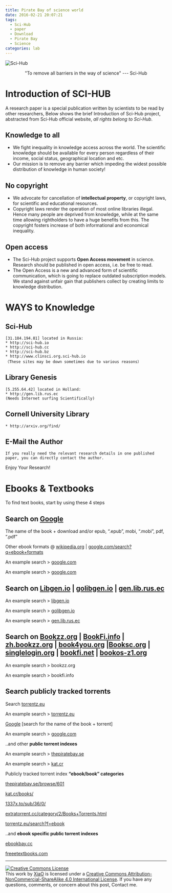 ```yaml
---
title: Pirate Bay of science world
date: 2016-02-21 20:07:21
tags:
  - Sci-Hub
  - paper
  - Download
  - Pirate Bay
  - Science
categories: lab
---
```

![Sci-Hub](https://o654lj7pu.qnssl.com/20160221.jpg)
<center>"To remove all barriers in the way of science" 
--- Sci-Hub</center>

# Introduction of SCI-HUB
A research paper is a special publication written by scientists to be read by other researchers, Below shows the brief Introduction of Sci-Hub project, abstracted  from Sci-Hub official website, *all rights belong to Sci-Hub*.
<!---more--->  
## Knowledge to all
* We fight inequality in knowledge access across the world. The scientific knowledge should be available for every person regardless of their income, social status, geographical location and etc.  
* Our mission is to remove any barrier which impeding the widest possible distribution of knowledge in human society!

## No copyright
* We advocate for cancellation of **intellectual property**, or copyright laws, for scientific and educational resources.  
* Copyright laws render the operation of most online libraries illegal. Hence many people are deprived from knowledge, while at the same time allowing rightholders to have a huge benefits from this. The copyright fosters increase of both informational and economical inequality.

## Open access
* The Sci-Hub project supports **Open Access movement** in science. Research should be published in open access, i.e. be free to read.
* The Open Access is a new and advanced form of scientific communication, which is going to replace outdated subscription models. We stand against unfair gain that publishers collect by creating limits to knowledge distribution.  

# WAYS to Knowledge
## Sci-Hub
	[31.184.194.81] located in Russia:
	* http://sci-hub.io
	* http://sci-hub.cc
	* http://sci-hub.bz
	* http://www.clinsci.org.sci-hub.io
	（These sites may be down sometimes due to various reasons）
## Library Genesis
	[5.255.64.42] located in Holland:
	* http://gen.lib.rus.ec
	(Needs Internet surfing Scientifically)
## Cornell University Library
	* http://arxiv.org/find/
## E-Mail the Author
	If you really need the relevant research details in one published paper, you can directly contact the author. 

Enjoy Your Research!

# Ebooks & Textbooks

To find text books, start by using these 4 steps

## Search on [Google](https://google.com/)

The name of the book + download and/or epub, “.epub”, mobi, “.mobi”, pdf, “.pdf”

Other ebook formats @ [wikipedia.org](http://www.wikiwand.com/en/Comparison_of_e-book_formats) | [google.com/search?q=ebook+formats](https://google.com/search?q=ebook+formats)

An example search > [google.com](https://google.com/search?q=american+desperado+download+epub)

An example search > [google.com](https://google.com/search?q=american+desperado+download+%22.mobi%22)

## Search on [Libgen.io](http://libgen.io/) | [golibgen.io](http://golibgen.io/) | [gen.lib.rus.ec](http://gen.lib.rus.ec/)

An example search > [libgen.io](http://libgen.io/search.php?req=american+desperado)

An example search > [golibgen.io](http://golibgen.io/search.php?search_type=magic&search_text=american+desperado&submit=Dig+for)

An example search > [gen.lib.rus.ec](http://gen.lib.rus.ec/search.php?req=american+desperado)

## Search on [Bookzz.org](http://bookzz.org/) |  [BookFi.info](http://bookfi.info/) | 	[zh.bookzz.org](http://zh.bookzz.org) | [book4you.org](http://book4you.org) |[Booksc.org](http://booksc.org/) | [singlelogin.org](http://singlelogin.org) |  [bookfi.net](http://bookfi.net) | [bookos-z1.org]( http://bookos-z1.org) 

An example search > bookzz.org

An example search > bookfi.info

## Search **publicly tracked torrents**

Search [torrentz.eu](https://torrentz.eu/)

An example search > [torrentz.eu](https://torrentz.eu/search?f=american+desperado)

[Google](https://google.com/) [search for the name of the book + torrent]

An example search > [google.com](https://google.com/search?q=american+desperado+torrent)

..and other **public torrent indexes**

An example search > [thepiratebay.se](https://thepiratebay.se/search/american%20desperado/0/99/0)

An example search > [kat.cr](http://kat.cr/usearch/american%20desperado/)

Publicly tracked torrent index **“ebook/book” categories**

[thepiratebay.se/browse/601](https://thepiratebay.se/browse/601)

[kat.cr/books/](http://kat.cr/books/)

[1337x.to/sub/36/0/](http://1337x.to/sub/36/0/)

[extratorrent.cc/category/2/Books+Torrents.html](http://extratorrent.cc/category/2/Books+Torrents.html)

[torrentz.eu/search?f=ebook](https://torrentz.eu/search?q=ebook)

..and **ebook specific public torrent indexes**

[ebookbay.cc](http://ebookbay.cc/)

[freeetextbooks.com](http://www.freeetextbooks.com/account-signup.php)


---
<a rel="license" href="http://creativecommons.org/licenses/by-nc-sa/4.0/"><img alt="Creative Commons License" style="border-width:0; border-radius: 0px !important; display: block; margin-left: auto; margin-right: auto" src="/img/by-nc-sa.svg" /></a>This work by <a xmlns:cc="http://creativecommons.org/ns#" href="mailto:navyshaw@yaoo.com" property="cc:attributionName" rel="cc:attributionURL">XiaO</a> is licensed under a <a rel="license" href="http://creativecommons.org/licenses/by-nc-sa/4.0/">Creative Commons Attribution-NonCommercial-ShareAlike 4.0 International License</a>. If you have any questions, comments, or concern about this post, Contact me.